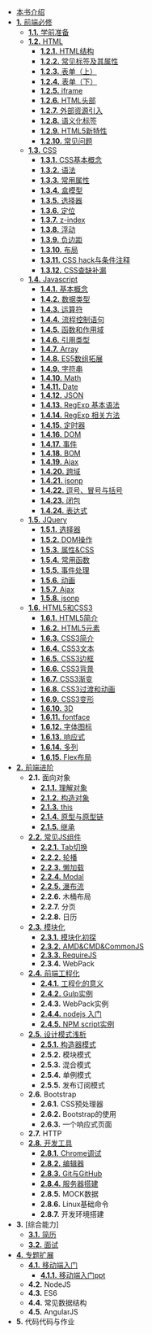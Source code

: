 *   [本书介绍](./index.md)
*   [**1.** 前端必修](./前端基础/index.md)
    *  [**1.1.** 学前准备](./前端基础/学前准备/index.md)
    *   [**1.2.** HTML](./前端基础/HTML/index.md)
        *   [**1.2.1.** HTML结构](./前端基础/HTML/HTML结构.md)
        *   [**1.2.2.** 常见标签及其属性](./前端基础/HTML/标签及属性.md)
        *   [**1.2.3.** 表单（上）](./前端基础/HTML/表单一.md)
        *   [**1.2.4.** 表单（下）](./前端基础/HTML/表单二.md)
        *   [**1.2.5.** iframe](./前端基础/HTML/iframe.md)
        *   [**1.2.6.** HTML头部](./前端基础/HTML/HTML头部.md)
        *   [**1.2.7.** 外部资源引入](./前端基础/HTML/外部资源.md)
        *   [**1.2.8.** 语义化标签](./前端基础/HTML/语义化标签.md)
        *   [**1.2.9.** HTML5新特性](./前端基础/HTML/HTML5新特性.md)
        *   [**1.2.10.** 常见问题](./前端基础/HTML/常见问题总结.md)
    *   [**1.3.** CSS](./前端基础/CSS/index.md)
        *   [**1.3.1.** CSS基本概念](./前端基础/CSS/css.md)
        *   [**1.3.2.** 语法](./前端基础/CSS/语法.md)
        *   [**1.3.3.** 常用属性](./前端基础/CSS/常用属性.md)
        *   [**1.3.4.** 盒模型](./前端基础/CSS/盒模型.md)
        *   [**1.3.5.** 选择器](./前端基础/CSS/CSS选择器.md)
        *   [**1.3.6.** 定位](./前端基础/CSS/定位.md)
        *   [**1.3.7.** z-index](http:/www.cnblogs.com/dolphinX/p/3262469.md)
        *   [**1.3.8.** 浮动](./前端基础/CSS/浮动.md)
        *   [**1.3.9.** 负边距](./前端基础/CSS/负边距.md)
        *   [**1.3.10.** 布局](./前端基础/CSS/布局.md)
        *   [**1.3.11.** CSS hack与条件注释](./前端基础/CSS/条件注释和CSShack.md)
        *   [**1.3.12.** CSS查缺补漏](./前端基础/CSS/css查缺补漏.md)
    *   [**1.4.** Javascript](./前端基础/Javascript/index.md)
        *   [**1.4.1.** 基本概念](./前端基础/Javascript/基础概念.md)
        *   [**1.4.2.** 数据类型](./前端基础/Javascript/数据类型.md)
        *   [**1.4.3.** 运算符](./前端基础/Javascript/运算符.md)
        *   [**1.4.4.** 流程控制语句](./前端基础/Javascript/语句.md)
        *   [**1.4.5.** 函数和作用域](./前端基础/Javascript/函数和作用域.md)
        *   [**1.4.6.** 引用类型](./前端基础/Javascript/引用类型.md)
        *   [**1.4.7.** Array](./前端基础/Javascript/数组.md)
        *   [**1.4.8.** ES5数组拓展](./前端基础/Javascript/es5array.md)
        *   [**1.4.9.** 字符串](./前端基础/Javascript/字符串.md)
        *   [**1.4.10.** Math](./前端基础/Javascript/math.md)
        *   [**1.4.11.** Date](./前端基础/Javascript/date.md)
        *   [**1.4.12.** JSON](./前端基础/Javascript/json.md)
        *   [**1.4.13.** RegExp 基本语法](./前端基础/Javascript/正则基本语法.md)
        *   [**1.4.14.** RegExp 相关方法](./前端基础/Javascript/正则相关方法.md)
        *   [**1.4.15.** 定时器](./前端基础/Javascript/定时器.md)
        *   [**1.4.16.** DOM](./前端基础/Javascript/dom.md)
        *   [**1.4.17.** 事件](./前端基础/Javascript/event.md)
        *   [**1.4.18.** BOM](./前端基础/Javascript/bom.md)
        *   [**1.4.19.** Ajax](./前端基础/Javascript/ajax.md)
        *   [**1.4.20.** 跨域](./前端基础/Javascript/跨域.md)
        *   [**1.4.21.** jsonp](./前端基础/Javascript/jsonp.md)
        *   [**1.4.22.** 逗号、冒号与括号](./前端基础/Javascript/逗号、冒号与括号.md)
        *   [**1.4.23.** 闭包](./前端基础/Javascript/闭包.md)
        *   [**1.4.24.** 表达式](./前端基础/Javascript/表达式.md)
    *   [**1.5.** JQuery](./前端基础/JQuery/index.md)
        *   [**1.5.1.** 选择器](./前端基础/JQuery/获取元素.md)
        *   [**1.5.2.** DOM操作](./前端基础/JQuery/DOM操作.md)
        *   [**1.5.3.** 属性&CSS](./前端基础/JQuery/属性&CSS.md)
        *   [**1.5.4.** 常用函数](./前端基础/JQuery/核心方法.md)
        *   [**1.5.5.** 事件处理](./前端基础/JQuery/事件.md)
        *   [**1.5.6.** 动画](./前端基础/JQuery/动画.md)
        *   [**1.5.7.** Ajax](./前端基础/JQuery/ajax.md)
        *   [**1.5.8.** jsonp](./前端基础/JQuery/jsonp.md)
    *   [**1.6.** HTML5和CSS3](./前端进阶/HTML5和CSS3/index.md)
        *   [**1.6.1.** HTML5简介](./前端进阶/HTML5和CSS3/h5.md)
        *   [**1.6.2.** HTML5元素](./前端进阶/HTML5和CSS3/elements.md)
        *   [**1.6.3.** CSS3简介](./前端进阶/HTML5和CSS3/css3.md)
        *   [**1.6.4.** CSS3文本](./前端进阶/HTML5和CSS3/text.md)
        *   [**1.6.5.** CSS3边框](./前端进阶/HTML5和CSS3/border.md)
        *   [**1.6.6.** CSS3背景](./前端进阶/HTML5和CSS3/background.md)
        *   [**1.6.7.** CSS3渐变](./前端进阶/HTML5和CSS3/gradient.md)
        *   [**1.6.8.** CSS3过渡和动画](./前端进阶/HTML5和CSS3/过渡和动画.md)
        *   [**1.6.9.** CSS3变形](./前端进阶/HTML5和CSS3/变形.md)
        *   [**1.6.10.** 3D](./前端进阶/HTML5和CSS3/3d.md)
        *   [**1.6.11.** fontface](./前端进阶/HTML5和CSS3/font-face.md)
        *   [**1.6.12.** 字体图标](./前端进阶/HTML5和CSS3/iconfont.md)
        *   [**1.6.13.** 响应式](./前端进阶/HTML5和CSS3/media_query.md)
        *   [**1.6.14.** 多列](./前端进阶/HTML5和CSS3/column.md)
        *   [**1.6.15.** Flex布局](./前端进阶/HTML5和CSS3/flex.md)
*   [**2.** 前端进阶](./前端进阶/index.md)
    *   <span>**2.1.** 面向对象</span>
        *   [**2.1.1.** 理解对象](./前端进阶/面向对象/理解对象.md)
        *   [**2.1.2.** 构造对象](./前端进阶/面向对象/构造对象.md)
        *   [**2.1.3.** this](./前端进阶/面向对象/this.md)
        *   [**2.1.4.** 原型与原型链](./前端进阶/面向对象/原型与原型链.md)
        *   [**2.1.5.** 继承](./前端进阶/面向对象/继承.md)
    *   [**2.2.** 常见JS组件](./前端进阶/常用组件/index.md)
        *   [**2.2.1.** Tab切换](./前端进阶/常用组件/Tab切换组件.md)
        *   [**2.2.2.** 轮播](./前端进阶/常用组件/轮播组件.md)
        *   [**2.2.3.** 懒加载](./前端进阶/常用组件/懒加载组件.md)
        *   [**2.2.4.** Modal](./前端进阶/常用组件/Dialog组件.md)
        *   [**2.2.5.** 瀑布流](./前端进阶/常用组件/瀑布流组件.md)
        *   <span>**2.2.6.** 木桶布局</span>
        *   <span>**2.2.7.** 分页</span>
        *   <span>**2.2.8.** 日历</span>
    *   [**2.3.** 模块化](./前端进阶/模块化/index.md)
        *   [**2.3.1.** 模块化初探](./前端进阶/模块化/模块化.md)
        *   [**2.3.2.** AMD&CMD&CommonJS](./前端进阶/模块化/AMD与CMD规范.md)
        *   [**2.3.3.** RequireJS](./前端进阶/模块化/RequireJS.md)
        *   <span>**2.3.4.** WebPack</span>
    *   [**2.4.** 前端工程化](./前端进阶/前端工程化/index.md)
        *   [**2.4.1.** 工程化的意义](./前端进阶/前端工程化/工程化的意义.md)
        *   [**2.4.2.** Gulp实例](./前端进阶/前端工程化/Gulp介绍.md)
        *   <span>**2.4.3.** WebPack实例</span>
        *   [**2.4.4.** nodejs 入门](./前端进阶/前端工程化/npm的使用.md)
        *   [**2.4.5.** NPM script实例](./前端进阶/前端工程化/npmscripts.md)
    *   [**2.5.** 设计模式浅析](./前端进阶/设计模式与组件化/index.md)
        *   [**2.5.1.** 构造器模式](./前端进阶/设计模式与组件化/常见设计模式.md)
        *   <span>**2.5.2.** 模块模式</span>
        *   <span>**2.5.3.** 混合模式</span>
        *   <span>**2.5.4.** 单例模式</span>
        *   <span>**2.5.5.** 发布订阅模式</span>
    *   <span>**2.6.** Bootstrap</span>
        *   <span>**2.6.1.** CSS预处理器</span>
        *   <span>**2.6.2.** Bootstrap的使用</span>
        *   <span>**2.6.3.** 一个响应式页面</span>
    *   <span>**2.7.** HTTP</span>
    *   [**2.8.** 开发工具](./前端基础/开发工具/index.md)
        *   [**2.8.1.** Chrome调试](./前端基础/开发工具/Chrome调试.md)
        *   [**2.8.2.** 编辑器](./前端基础/开发工具/编辑器.md)
        *   [**2.8.3.** Git与GitHub](./前端基础/开发工具/Git与GitHub.md)
        *   [**2.8.4.** 服务器搭建](./前端基础/开发工具/服务器搭建.md)
        *   <span>**2.8.5.** MOCK数据</span>
        *   <span>**2.8.6.** Linux基础命令</span>
        *   <span>**2.8.7.** 开发环境搭建</span>
*   <span>**3.** [综合能力]</span>
    *   [**3.1.** 简历](./综合能力/www/简历.md)
    *   [**3.2.** 面试](./综合能力/www/面试.md)
*   [**4.** 专题扩展](./专题扩展/index.md)
    *   [**4.1.** 移动端入门](./前端进阶/移动端/移动端开发介绍.md)
        *   [**4.1.1.** 移动端入门ppt](./前端进阶/移动端/www/移动端开发介绍.md)
    *   <span>**4.2.** NodeJS</span>
    *   <span>**4.3.** ES6</span>
    *   <span>**4.4.** 常见数据结构</span>
    *   <span>**4.5.** AngularJS</span>
*   <span>**5.** 代码代码与作业</span>